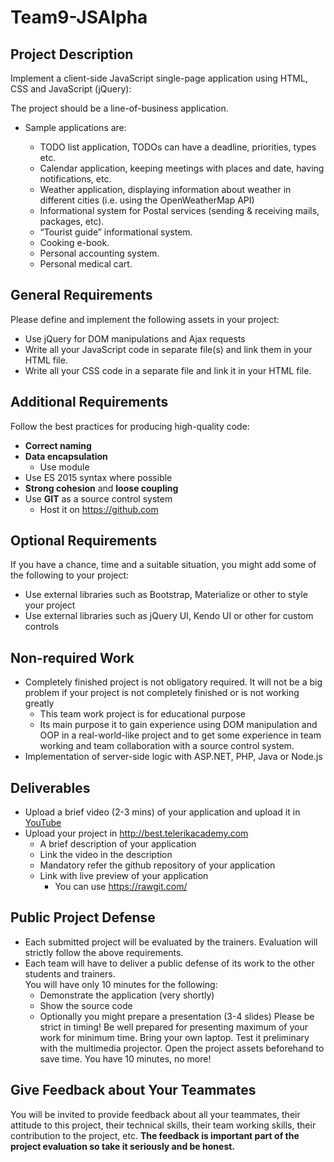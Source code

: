 Team9-JSAlpha
=============


Project Description
-------------------   

Implement a client-side JavaScript single-page application using HTML, CSS and JavaScript (jQuery):

The project should be a line-of-business application.

*   Sample applications are:

    * TODO list application, TODOs can have a deadline, priorities, types etc.
    * Calendar application, keeping meetings with places and date, having notifications, etc.
    * Weather application, displaying information about weather in different cities (i.e. using the OpenWeatherMap API)
    * Informational system for Postal services (sending & receiving mails, packages, etc).
    * “Tourist guide” informational system.
    * Cooking e-book.
    * Personal accounting system.
    * Personal medical cart.

General Requirements
--------------------
Please define and implement the following assets in your project:

*   Use jQuery for DOM manipulations and Ajax requests
*   Write all your JavaScript code in separate file(s) and link them in your HTML file.
*   Write all your CSS code in a separate file and link it in your HTML file.

Additional Requirements
-----------------------
Follow the best practices for producing high-quality code:

*   **Correct naming**
*   **Data encapsulation**
    * Use module
*   Use ES 2015 syntax where possible
*   **Strong cohesion** and **loose coupling**
*   Use **GIT** as a source control system
    * Host it on https://github.com

Optional Requirements
---------------------
If you have a chance, time and a suitable situation, you might add some of the following to your
project:

*   Use external libraries such as Bootstrap, Materialize or other to style your project
*   Use external libraries such as jQuery UI, Kendo UI or other for custom controls

Non-required Work
-----------------
*   Completely finished project is not obligatory required. It will not be a big problem if your project
is not completely finished or is not working greatly
    * This team work project is for educational purpose
    * Its main purpose it to gain experience using DOM manipulation and OOP in a real-world-like
project and to get some experience in team working and team collaboration with a source
control system.
*   Implementation of server-side logic with ASP&period;NET, PHP, Java or Node.js 

Deliverables
------------
*   Upload a brief video (2-3 mins) of your application and upload it in [YouTube](https://youtube.com/)
*   Upload your project in http://best.telerikacademy.com
    * A brief description of your application
    * Link the video in the description
    * Mandatory refer the github repository of your application
    * Link with live preview of your application
        * You can use https://rawgit.com/

Public Project Defense
----------------------
*   Each submitted project will be evaluated by the trainers. Evaluation will strictly follow the above
requirements.
*   Each team will have to deliver a public defense of its work to the other students and trainers. <br />
You will have only 10 minutes for the following:
    * Demonstrate the application (very shortly)
    * Show the source code
    * Optionally you might prepare a presentation (3-4 slides) Please be strict in timing! Be well
    prepared for presenting maximum of your work for minimum time. Bring your own laptop.
    Test it preliminary with the multimedia projector. Open the project assets beforehand to save
    time. You have 10 minutes, no more!

Give Feedback about Your Teammates
----------------------------------
You will be invited to provide feedback about all your teammates, their attitude to this project, their
technical skills, their team working skills, their contribution to the project, etc. **The feedback is
important part of the project evaluation so take it seriously and be honest.**
